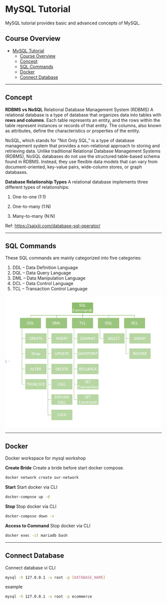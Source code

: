 # MySQL Tutorial

MySQL tutorial provides basic and advanced concepts of MySQL.

## Course Overview

- [MySQL Tutorial](#mysql-tutorial)
  - [Course Overview](#course-overview)
  - [Concept](#concept)
  - [SQL Commands](#sql-commands)
  - [Docker](#docker)
  - [Connect Database](#connect-database)

---

## Concept

**RDBMS vs NoSQL**
Relational Database Management System (RDBMS)
A relational database is a type of database that organizes data into tables with **rows and columns**. Each table represents an entity, and the rows within the table represent instances or records of that entity. The columns, also known as attributes, define the characteristics or properties of the entity.

NoSQL, which stands for "Not Only SQL," is a type of database management system that provides a non-relational approach to storing and retrieving data. Unlike traditional Relational Database Management Systems (RDBMS), NoSQL databases do not use the structured table-based schema found in RDBMS. Instead, they use flexible data models that can vary from document-oriented, key-value pairs, wide-column stores, or graph databases.

**Database Relationship Types**
A relational database implements three different types of relationships:

1. One-to-one (1:1)

2. One-to-many (1:N)

3. Many-to-many (N:N)

Ref: <https://saixiii.com/database-sql-operator/>

---

## SQL Commands

These SQL commands are mainly categorized into five categories:

1. DDL – Data Definition Language
2. DQL – Data Query Language
3. DML – Data Manipulation Language
4. DCL – Data Control Language
5. TCL – Transaction Control Language

![Five categories of SQL commands.](../images/sql-command.png)

---

## Docker

Docker workspace for mysql workshop

**Create Bride**
Create a bride before start docker compose.

```bash
docker network create our-network
```

**Start**
Start docker via CLI

```bash
docker-compose up -d
```

**Stop**
Stop docker via CLI

```bash
docker-compose down -v
```

**Access to Command**
Stop docker via CLI

```bash
docker exec -it mariadb bash
```

---

## Connect Database

Connect database vi CLI

```bash
mysql -h 127.0.0.1 -u root -p [DATABASE_NAME]
```

example

```bash
mysql -h 127.0.0.1 -u root -p ecommerce
```
